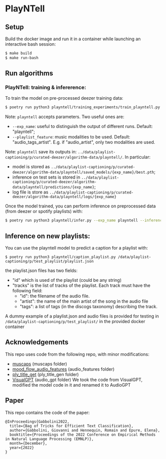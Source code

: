 # PlayNTell

## Setup

Build the docker image and run it in a container while launching an interactive bash session:

```sh
$ make build
$ make run-bash
```

## Run algorithms

### PlayNTell: training & infererence:

To train the model on pre-processed deezer training data:
```sh
$ poetry run python3 playntell/training_experiments/train_playntell.py
```

Note: `playntell` accepts parameters. Two useful ones are:

- `--exp_name`: useful to distinguish the output of different runs. Default: "playntell";
- `--playlist_feature`: music modalities to be used. Default: "audio_tags_artist". E.g. if "audio_artist", only two modalities are used.

Note: `playntell` save its outputs in: ``../data/playlist-captioning/p/curated-deezer/algorithm-data/playntell/``. In particular:

- model is stored as ``../data/playlist-captioning/p/curated-deezer/algorithm-data/playntell/saved_models/{exp_name}/best.pth``;
- inference on test sets is stored in ``../data/playlist-captioning/p/curated-deezer/algorithm-data/playntell/predictions/{exp_name}``;
- log file is store as ``../data/playlist-captioning/p/curated-deezer/algorithm-data/playntell/logs/{exp_name}``


Once the model trained, you can perform inference on preprocessed data (from deezer or spotify playlists) with:
```sh
$ poetry run python3 playntell/infer.py --exp_name playntell --inference_dataset_name curated-deezer
```


## Inference on new playlists:

You can use the playntell model to predict a caption for a playlist with:
```
$ poetry run python3 playntell/caption_playlist.py /data/playlist-captioning/p/test_playlist/playlist.json
```
the playlist.json files has two fields:
- "id" which is used of the playlist (could be any string)
- "tracks" is the list of tracks of the playlist. Each track must have the following field:
    - "id": the filename of the audio file.
    - "artist": the name of the main artist of the song in the audio file
    - "tags": a list of tags (in the discogs taxonomy) describing the track.

A dummy example of a playlist.json and audio files is provided for testing in `/data/playlist-captioning/p/test_playlist/` in the provided docker container




## Acknowledgements

This repo uses code from the following repo, with minor modifications:

* [muscaps](https://github.com/ilaria-manco/muscaps) (muscaps folder)
* [mood_flow_audio_features](https://github.deezerdev.com/rhennequin/mood_flow_audio_features) (audio_features folder)
* [ply_title_get](https://github.com/SeungHeonDoh/ply_title_gen) (ply_title_gen folder)
* [VisualGPT](https://github.com/Vision-CAIR/VisualGPT) (audio_gpt folder)
We took the code from VisualGPT, modified the model code in it and renamed it to AudioGPT

## Paper

This repo contains the code of the paper:
```
@InProceedings{Gabbolini2022,
  title={Bag of Tricks for Efficient Text Classification},
  author={Gabbolini, Giovanni and Hennequin, Romain and Epure, Elena},
  booktitle={Proceedings of the 2022 Conference on Empirical Methods in Natural Language Processing (EMNLP)},
  month={December},
  year={2022}
}
```
